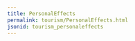 ```yaml
---
title: PersonalEffects
permalink: tourism/PersonalEffects.html
jsonid: tourism_personaleffects
---
```

